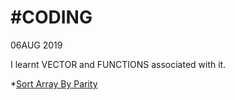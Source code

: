 # #CODING
06AUG 2019

I learnt VECTOR and FUNCTIONS associated with it.

*[Sort Array By Parity](https://github.com/Adityathakur3029/CODING/tree/master/Sort%20Array%20By%20Parity)